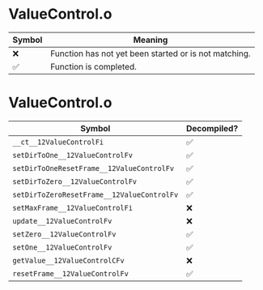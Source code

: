 # ValueControl.o
| Symbol | Meaning 
| ------------- | ------------- 
| :x: | Function has not yet been started or is not matching. 
| :white_check_mark: | Function is completed. 


# ValueControl.o
| Symbol | Decompiled? |
| ------------- | ------------- |
| `__ct__12ValueControlFi` | :white_check_mark: |
| `setDirToOne__12ValueControlFv` | :white_check_mark: |
| `setDirToOneResetFrame__12ValueControlFv` | :white_check_mark: |
| `setDirToZero__12ValueControlFv` | :white_check_mark: |
| `setDirToZeroResetFrame__12ValueControlFv` | :white_check_mark: |
| `setMaxFrame__12ValueControlFi` | :x: |
| `update__12ValueControlFv` | :x: |
| `setZero__12ValueControlFv` | :white_check_mark: |
| `setOne__12ValueControlFv` | :white_check_mark: |
| `getValue__12ValueControlCFv` | :x: |
| `resetFrame__12ValueControlFv` | :white_check_mark: |
